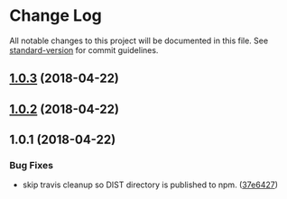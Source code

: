# Change Log

All notable changes to this project will be documented in this file. See [standard-version](https://github.com/conventional-changelog/standard-version) for commit guidelines.

<a name="1.0.3"></a>
## [1.0.3](https://github.com/hypefactors/js-get/compare/v1.0.2...v1.0.3) (2018-04-22)



<a name="1.0.2"></a>
## [1.0.2](https://github.com/hypefactors/js-get/compare/v1.0.1...v1.0.2) (2018-04-22)



<a name="1.0.1"></a>
## 1.0.1 (2018-04-22)


### Bug Fixes

* skip travis cleanup so DIST directory is published to npm. ([37e6427](https://github.com/hypefactors/js-get/commit/37e6427))

